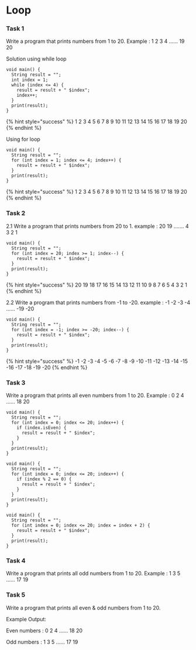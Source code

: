 # Loop

### Task 1

Write a program that prints numbers from 1 to 20. Example : 1 2 3 4  ......  19 20 &#x20;

Solution using while loop

```
void main() {
  String result = "";
  int index = 1;
  while (index <= 4) {
    result = result + " $index";
    index++;
  }
  print(result);
}
```

{% hint style="success" %}
1 2 3 4 5 6 7 8 9 10 11 12 13 14 15 16 17 18 19 20
{% endhint %}

Using for loop

```
void main() {
  String result = "";
  for (int index = 1; index <= 4; index++) {
    result = result + " $index";
  }
  print(result);
}
```

{% hint style="success" %}
1 2 3 4 5 6 7 8 9 10 11 12 13 14 15 16 17 18 19 20
{% endhint %}

### Task 2

2.1 Write a program that prints numbers from 20 to 1. example : 20 19 ....... 4 3 2 1

```
void main() {
  String result = "";
  for (int index = 20; index >= 1; index--) {
    result = result + " $index";
  }
  print(result);
}
```

{% hint style="success" %}
20 19 18 17 16 15 14 13 12 11 10 9 8 7 6 5 4 3 2 1
{% endhint %}

2.2 Write a program that prints numbers from -1 to -20. example : -1  -2  -3  -4  ......  -19 -20

```
void main() {
  String result = "";
  for (int index = -1; index >= -20; index--) {
    result = result + " $index";
  }
  print(result);
}

```

{% hint style="success" %}
\-1 -2 -3 -4 -5 -6 -7 -8 -9 -10 -11 -12 -13 -14 -15 -16 -17 -18 -19 -20
{% endhint %}

### Task 3

Write a program that prints all even numbers from 1 to 20. Example : 0  2 4  ......  18  20

```
void main() {
  String result = "";
  for (int index = 0; index <= 20; index++) {
    if (index.isEven) {
      result = result + " $index";
    }
  }
  print(result);
}
```

```
void main() {
  String result = "";
  for (int index = 0; index <= 20; index++) {
    if (index % 2 == 0) {
      result = result + " $index";
    }
  }
  print(result);
}

```

```
void main() {
  String result = "";
  for (int index = 0; index <= 20; index = index + 2) {
    result = result + " $index";
  }
  print(result);
}
```

### Task 4

Write a program that prints all odd numbers from 1 to 20. Example : 1 3  5  ......  17 19

### Task 5

Write a program that prints all even & odd numbers from 1 to 20.&#x20;

Example Output:&#x20;

Even numbers : 0  2  4  ......  18 20

Odd numbers : 1  3  5  ......  17  19
